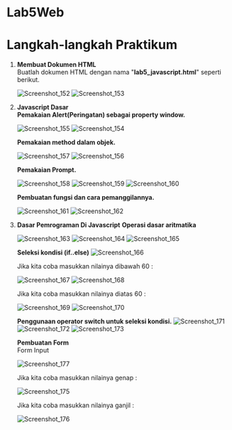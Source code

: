 # Lab5Web
<h1> Langkah-langkah Praktikum </h1>

<p>
<ol>
  <li><b>Membuat Dokumen HTML</b><br>
    Buatlah dokumen HTML dengan nama "<b>lab5_javascript.html</b>" seperti berikut.

![Screenshot_152](https://user-images.githubusercontent.com/24362384/115950038-0c9c8000-a503-11eb-8549-21f9db6c0f34.png)
![Screenshot_153](https://user-images.githubusercontent.com/24362384/115950071-4f5e5800-a503-11eb-9517-3ccac3fd362a.png)


  <li><b>Javascript Dasar</b><br>
  <b>Pemakaian Alert(Peringatan) sebagai property window.</b>
  
![Screenshot_155](https://user-images.githubusercontent.com/24362384/115950190-0e1a7800-a504-11eb-9d70-0083177770b1.png)
![Screenshot_154](https://user-images.githubusercontent.com/24362384/115950352-e5df4900-a504-11eb-8489-5d3c1dafc216.png)

  <b>Pemakaian method dalam objek.</b>
  
  ![Screenshot_157](https://user-images.githubusercontent.com/24362384/115950345-dd870e00-a504-11eb-8da1-8fc8fd314fd4.png)
  ![Screenshot_156](https://user-images.githubusercontent.com/24362384/115950350-e37cef00-a504-11eb-84ec-66967c9da671.png)

  <b>Pemakaian Prompt.</b>
  
  ![Screenshot_158](https://user-images.githubusercontent.com/24362384/115950459-951c2000-a505-11eb-8ae8-293402db04f0.png)
![Screenshot_159](https://user-images.githubusercontent.com/24362384/115950461-98171080-a505-11eb-8032-b81e44b1f7f7.png)
![Screenshot_160](https://user-images.githubusercontent.com/24362384/115950462-99e0d400-a505-11eb-9538-3f24667555eb.png)

  <b>Pembuatan fungsi dan cara pemanggilannya.</b>
  
  ![Screenshot_161](https://user-images.githubusercontent.com/24362384/115950579-5044b900-a506-11eb-8db5-ce6ca091b19f.png)
  ![Screenshot_162](https://user-images.githubusercontent.com/24362384/115950581-5175e600-a506-11eb-96f6-82822fbe1187.png)

  <li><b>Dasar Pemrograman Di Javascript</b>
  <b>Operasi dasar aritmatika</b>
  
  ![Screenshot_163](https://user-images.githubusercontent.com/24362384/115951082-04dfda00-a509-11eb-9a5b-a6892dc9df67.png)
  ![Screenshot_164](https://user-images.githubusercontent.com/24362384/115951084-06110700-a509-11eb-836e-2d7b4ffe934c.png)
  ![Screenshot_165](https://user-images.githubusercontent.com/24362384/115951087-07423400-a509-11eb-8f67-f51fad549067.png)

  <b>Seleksi kondisi (if..else)</b>
  ![Screenshot_166](https://user-images.githubusercontent.com/24362384/115951339-70767700-a50a-11eb-826e-c1578a33b88d.png)

  Jika kita coba masukkan nilainya dibawah 60 :
  
  ![Screenshot_167](https://user-images.githubusercontent.com/24362384/115951380-ab78aa80-a50a-11eb-8da9-11c13779d116.png)
  ![Screenshot_168](https://user-images.githubusercontent.com/24362384/115951383-b03d5e80-a50a-11eb-9a1f-c1ff58a551c9.png)

  Jika kita coba masukkan nilainya diatas 60 :
  
  ![Screenshot_169](https://user-images.githubusercontent.com/24362384/115951392-bcc1b700-a50a-11eb-900a-254dd22c2af1.png)
![Screenshot_170](https://user-images.githubusercontent.com/24362384/115951397-c0553e00-a50a-11eb-9a81-9d84affdcec3.png)

<b>Penggunaan operator switch untuk seleksi kondisi.</b>
  ![Screenshot_171](https://user-images.githubusercontent.com/24362384/115954489-90fafd00-a51b-11eb-8762-4d2a976e3b2f.png)
  ![Screenshot_172](https://user-images.githubusercontent.com/24362384/115954493-93f5ed80-a51b-11eb-9c2f-15dc98d4b792.png)
  ![Screenshot_173](https://user-images.githubusercontent.com/24362384/115954495-948e8400-a51b-11eb-8879-d9df27c308ce.png)

<b>Pembuatan Form</b>
<br>Form Input

![Screenshot_177](https://user-images.githubusercontent.com/24362384/116019954-8b163080-a66f-11eb-89fc-9a6be3707685.png)

  
  Jika kita coba masukkan nilainya genap :
  
  ![Screenshot_175](https://user-images.githubusercontent.com/24362384/116019799-396da600-a66f-11eb-9f3f-c87e48b6e988.png)

  Jika kita coba masukkan nilainya ganjil :
  
  ![Screenshot_176](https://user-images.githubusercontent.com/24362384/116019812-41c5e100-a66f-11eb-94fa-398d67a2db91.png)
